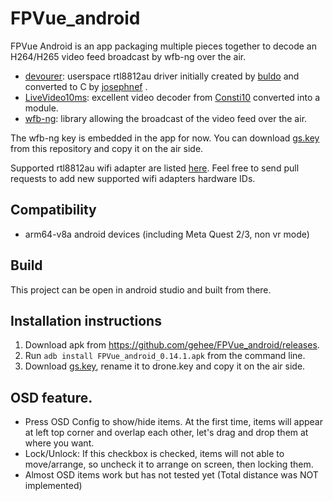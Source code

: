 # FPVue_android

FPVue Android is an app packaging multiple pieces together to decode an H264/H265 video feed broadcast by wfb-ng over the air.

- [devourer](https://github.com/openipc/devourer): userspace rtl8812au driver initially created by [buldo](https://github.com/buldo) and converted to C by [josephnef](https://github.com/josephnef) .
- [LiveVideo10ms](https://github.com/Consti10/LiveVideo10ms): excellent video decoder from [Consti10](https://github.com/Consti10) converted into a module.
- [wfb-ng](https://github.com/svpcom/wfb-ng): library allowing the broadcast of the video feed over the air.

The wfb-ng key is embedded in the app for now. 
You can download [gs.key](https://github.com/gehee/FPVue_android/raw/main/app/src/main/assets/gs.key) from this repository and copy it on the air side.

Supported rtl8812au wifi adapter are listed [here](https://github.com/gehee/FPVue_android/blob/main/app/src/main/res/xml/usb_device_filter.xml).
Feel free to send pull requests to add new supported wifi adapters hardware IDs.

## Compatibility

- arm64-v8a android devices (including Meta Quest 2/3, non vr mode)

## Build

This project can be open in android studio and built from there.

## Installation instructions

1. Download apk from https://github.com/gehee/FPVue_android/releases.
2. Run `adb install FPVue_android_0.14.1.apk` from the command line.
3. Download [gs.key](https://github.com/gehee/FPVue_android/raw/main/app/src/main/assets/gs.key), rename it to drone.key and copy it on the air side.

## OSD feature.
- Press OSD Config to show/hide items. At the first time, items will appear at left top corner and overlap each other, let's drag and drop them at where you want.
- Lock/Unlock: If this checkbox is checked, items will not able to move/arrange, so uncheck it to arrange on screen, then locking them.
- Almost OSD items work but has not tested yet (Total distance was NOT implemented)